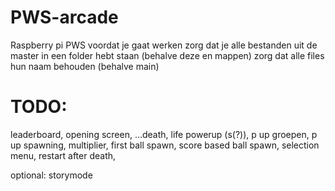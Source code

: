 # PWS-arcade
Raspberry pi PWS 
voordat je gaat werken zorg dat je alle bestanden uit de master in een folder hebt staan (behalve deze en mappen)
zorg dat alle files hun naam behouden (behalve main)

# TODO:
leaderboard,
opening screen,
...death,
life powerup (s(?)),
p up groepen,
p up spawning,
multiplier,
first ball spawn,
score based ball spawn,
selection menu,
restart after death,

optional:
storymode
